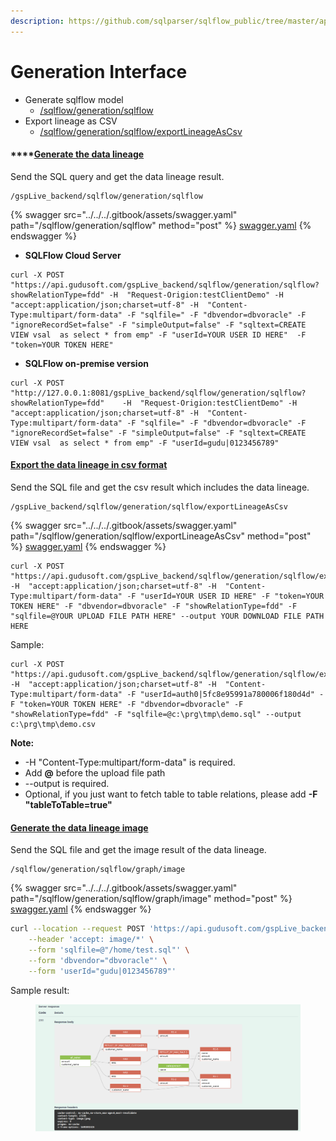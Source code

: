 ```yaml
---
description: https://github.com/sqlparser/sqlflow_public/tree/master/api
---
```


# Generation Interface

* Generate sqlflow model
  * [/sqlflow/generation/sqlflow](sqlflow-generation-sqlflow.md#generate-sqlflow-model)
* Export lineage as CSV
  * [/sqlflow/generation/sqlflow/exportLineageAsCsv](sqlflow-generation-sqlflow-exportlineageascsv.md#export-lineage-as-csv)

#### ****[**Generate the data lineage**](sqlflow-generation-sqlflow.md)

Send the SQL query and get the data lineage result.

```
/gspLive_backend/sqlflow/generation/sqlflow
```

{% swagger src="../../../.gitbook/assets/swagger.yaml" path="/sqlflow/generation/sqlflow" method="post" %}
[swagger.yaml](../../../.gitbook/assets/swagger.yaml)
{% endswagger %}

* **SQLFlow Cloud Server**

```
curl -X POST "https://api.gudusoft.com/gspLive_backend/sqlflow/generation/sqlflow?showRelationType=fdd" -H  "Request-Origion:testClientDemo" -H  "accept:application/json;charset=utf-8" -H  "Content-Type:multipart/form-data" -F "sqlfile=" -F "dbvendor=dbvoracle" -F "ignoreRecordSet=false" -F "simpleOutput=false" -F "sqltext=CREATE VIEW vsal  as select * from emp" -F "userId=YOUR USER ID HERE"  -F "token=YOUR TOKEN HERE"
```

* **SQLFlow on-premise version**

```
curl -X POST "http://127.0.0.1:8081/gspLive_backend/sqlflow/generation/sqlflow?showRelationType=fdd"    -H  "Request-Origion:testClientDemo" -H  "accept:application/json;charset=utf-8" -H  "Content-Type:multipart/form-data" -F "sqlfile=" -F "dbvendor=dbvoracle" -F "ignoreRecordSet=false" -F "simpleOutput=false" -F "sqltext=CREATE VIEW vsal  as select * from emp" -F "userId=gudu|0123456789" 
```

#### ****[**Export the data lineage in csv format**](sqlflow-generation-sqlflow-exportlineageascsv.md)****

Send the SQL file and get the csv result which includes the data lineage.

```
/gspLive_backend/sqlflow/generation/sqlflow/exportLineageAsCsv
```

{% swagger src="../../../.gitbook/assets/swagger.yaml" path="/sqlflow/generation/sqlflow/exportLineageAsCsv" method="post" %}
[swagger.yaml](../../../.gitbook/assets/swagger.yaml)
{% endswagger %}

```
curl -X POST "https://api.gudusoft.com/gspLive_backend/sqlflow/generation/sqlflow/exportLineageAsCsv" -H  "accept:application/json;charset=utf-8" -H  "Content-Type:multipart/form-data" -F "userId=YOUR USER ID HERE" -F "token=YOUR TOKEN HERE" -F "dbvendor=dbvoracle" -F "showRelationType=fdd" -F "sqlfile=@YOUR UPLOAD FILE PATH HERE" --output YOUR DOWNLOAD FILE PATH HERE
```

Sample:

```
curl -X POST "https://api.gudusoft.com/gspLive_backend/sqlflow/generation/sqlflow/exportLineageAsCsv" -H  "accept:application/json;charset=utf-8" -H  "Content-Type:multipart/form-data" -F "userId=auth0|5fc8e95991a780006f180d4d" -F "token=YOUR TOKEN HERE" -F "dbvendor=dbvoracle" -F "showRelationType=fdd" -F "sqlfile=@c:\prg\tmp\demo.sql" --output c:\prg\tmp\demo.csv
```

**Note:**

* \-H "Content-Type:multipart/form-data" is required.
* Add **@** before the upload file path
* \--output is required.
* Optional, if you just want to fetch table to table relations, please add **-F "tableToTable=true"**

#### [Generate the data lineage image](sqlflow-generation-sqlflow-selectedgraph-image.md)&#x20;

Send the SQL file and get the image result of the data lineage.

```
/sqlflow/generation/sqlflow/graph/image
```

{% swagger src="../../../.gitbook/assets/swagger.yaml" path="/sqlflow/generation/sqlflow/graph/image" method="post" %}
[swagger.yaml](../../../.gitbook/assets/swagger.yaml)
{% endswagger %}

```bash
curl --location --request POST 'https://api.gudusoft.com/gspLive_backend/sqlflow/generation/sqlflow/graph/image' \
    --header 'accept: image/*' \
    --form 'sqlfile=@"/home/test.sql"' \
    --form 'dbvendor="dbvoracle"' \
    --form 'userId="gudu|0123456789"'
```

Sample result:

<figure><img src="../../../.gitbook/assets/微信截图_20230322234254.png" alt=""><figcaption></figcaption></figure>

